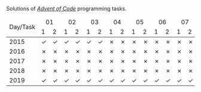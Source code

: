 Solutions  of <cite>[Advent of Code][1]</cite> programming tasks.<table>
<thead>
	<tr>
		<td rowspan="2">Day/Task</th>
		<td colspan="2" style="text-align:center;">01</td>
		<td colspan="2" style="text-align:center;">02</td>
		<td colspan="2" style="text-align:center;">03</td>
		<td colspan="2" style="text-align:center;">04</td>
		<td colspan="2" style="text-align:center;">05</td>
		<td colspan="2" style="text-align:center;">06</td>
		<td colspan="2" style="text-align:center;">07</td>
		<td colspan="2" style="text-align:center;">08</td>
		<td colspan="2" style="text-align:center;">09</td>
		<td colspan="2" style="text-align:center;">10</td>
		<td colspan="2" style="text-align:center;">11</td>
		<td colspan="2" style="text-align:center;">12</td>
		<td colspan="2" style="text-align:center;">13</td>
		<td colspan="2" style="text-align:center;">14</td>
		<td colspan="2" style="text-align:center;">15</td>
		<td colspan="2" style="text-align:center;">16</td>
		<td colspan="2" style="text-align:center;">17</td>
		<td colspan="2" style="text-align:center;">18</td>
		<td colspan="2" style="text-align:center;">19</td>
		<td colspan="2" style="text-align:center;">20</td>
		<td colspan="2" style="text-align:center;">21</td>
		<td colspan="2" style="text-align:center;">22</td>
		<td colspan="2" style="text-align:center;">23</td>
		<td colspan="2" style="text-align:center;">24</td>
		<td colspan="2" style="text-align:center;">25</td>
	</tr>
	<tr>
		<td>1</td>
		<td>2</td>
		<td>1</td>
		<td>2</td>
		<td>1</td>
		<td>2</td>
		<td>1</td>
		<td>2</td>
		<td>1</td>
		<td>2</td>
		<td>1</td>
		<td>2</td>
		<td>1</td>
		<td>2</td>
		<td>1</td>
		<td>2</td>
		<td>1</td>
		<td>2</td>
		<td>1</td>
		<td>2</td>
		<td>1</td>
		<td>2</td>
		<td>1</td>
		<td>2</td>
		<td>1</td>
		<td>2</td>
		<td>1</td>
		<td>2</td>
		<td>1</td>
		<td>2</td>
		<td>1</td>
		<td>2</td>
		<td>1</td>
		<td>2</td>
		<td>1</td>
		<td>2</td>
		<td>1</td>
		<td>2</td>
		<td>1</td>
		<td>2</td>
		<td>1</td>
		<td>2</td>
		<td>1</td>
		<td>2</td>
		<td>1</td>
		<td>2</td>
		<td>1</td>
		<td>2</td>
		<td>1</td>
		<td>2</td>
	</tr>
</thead>
<tbody>
	<tr>
		<td>2015</td>
			<td>&#x2713</td>
			<td>&#x2713</td>
			<td>&#x2713</td>
			<td>&#x2713</td>
			<td>&#x2713</td>
			<td>&#x2713</td>
			<td>&#x2717</td>
			<td>&#x2717</td>
			<td>&#x2717</td>
			<td>&#x2717</td>
			<td>&#x2717</td>
			<td>&#x2717</td>
			<td>&#x2717</td>
			<td>&#x2717</td>
			<td>&#x2717</td>
			<td>&#x2717</td>
			<td>&#x2717</td>
			<td>&#x2717</td>
			<td>&#x2717</td>
			<td>&#x2717</td>
			<td>&#x2717</td>
			<td>&#x2717</td>
			<td>&#x2717</td>
			<td>&#x2717</td>
			<td>&#x2717</td>
			<td>&#x2717</td>
			<td>&#x2717</td>
			<td>&#x2717</td>
			<td>&#x2717</td>
			<td>&#x2717</td>
			<td>&#x2717</td>
			<td>&#x2717</td>
			<td>&#x2717</td>
			<td>&#x2717</td>
			<td>&#x2717</td>
			<td>&#x2717</td>
			<td>&#x2717</td>
			<td>&#x2717</td>
			<td>&#x2717</td>
			<td>&#x2717</td>
			<td>&#x2717</td>
			<td>&#x2717</td>
			<td>&#x2717</td>
			<td>&#x2717</td>
			<td>&#x2717</td>
			<td>&#x2717</td>
			<td>&#x2717</td>
			<td>&#x2717</td>
			<td>&#x2717</td>
			<td>&#x2717</td>
	</tr>
	<tr>
		<td>2016</td>
			<td>&#x2717</td>
			<td>&#x2717</td>
			<td>&#x2717</td>
			<td>&#x2717</td>
			<td>&#x2717</td>
			<td>&#x2717</td>
			<td>&#x2717</td>
			<td>&#x2717</td>
			<td>&#x2717</td>
			<td>&#x2717</td>
			<td>&#x2717</td>
			<td>&#x2717</td>
			<td>&#x2717</td>
			<td>&#x2717</td>
			<td>&#x2717</td>
			<td>&#x2717</td>
			<td>&#x2717</td>
			<td>&#x2717</td>
			<td>&#x2717</td>
			<td>&#x2717</td>
			<td>&#x2717</td>
			<td>&#x2717</td>
			<td>&#x2717</td>
			<td>&#x2717</td>
			<td>&#x2717</td>
			<td>&#x2717</td>
			<td>&#x2717</td>
			<td>&#x2717</td>
			<td>&#x2717</td>
			<td>&#x2717</td>
			<td>&#x2717</td>
			<td>&#x2717</td>
			<td>&#x2717</td>
			<td>&#x2717</td>
			<td>&#x2717</td>
			<td>&#x2717</td>
			<td>&#x2717</td>
			<td>&#x2717</td>
			<td>&#x2717</td>
			<td>&#x2717</td>
			<td>&#x2717</td>
			<td>&#x2717</td>
			<td>&#x2717</td>
			<td>&#x2717</td>
			<td>&#x2717</td>
			<td>&#x2717</td>
			<td>&#x2717</td>
			<td>&#x2717</td>
			<td>&#x2717</td>
			<td>&#x2717</td>
	</tr>
	<tr>
		<td>2017</td>
			<td>&#x2717</td>
			<td>&#x2717</td>
			<td>&#x2717</td>
			<td>&#x2717</td>
			<td>&#x2717</td>
			<td>&#x2717</td>
			<td>&#x2717</td>
			<td>&#x2717</td>
			<td>&#x2717</td>
			<td>&#x2717</td>
			<td>&#x2717</td>
			<td>&#x2717</td>
			<td>&#x2717</td>
			<td>&#x2717</td>
			<td>&#x2717</td>
			<td>&#x2717</td>
			<td>&#x2717</td>
			<td>&#x2717</td>
			<td>&#x2717</td>
			<td>&#x2717</td>
			<td>&#x2717</td>
			<td>&#x2717</td>
			<td>&#x2717</td>
			<td>&#x2717</td>
			<td>&#x2717</td>
			<td>&#x2717</td>
			<td>&#x2717</td>
			<td>&#x2717</td>
			<td>&#x2717</td>
			<td>&#x2717</td>
			<td>&#x2717</td>
			<td>&#x2717</td>
			<td>&#x2717</td>
			<td>&#x2717</td>
			<td>&#x2717</td>
			<td>&#x2717</td>
			<td>&#x2717</td>
			<td>&#x2717</td>
			<td>&#x2717</td>
			<td>&#x2717</td>
			<td>&#x2717</td>
			<td>&#x2717</td>
			<td>&#x2717</td>
			<td>&#x2717</td>
			<td>&#x2717</td>
			<td>&#x2717</td>
			<td>&#x2717</td>
			<td>&#x2717</td>
			<td>&#x2717</td>
			<td>&#x2717</td>
	</tr>
	<tr>
		<td>2018</td>
			<td>&#x2717</td>
			<td>&#x2717</td>
			<td>&#x2717</td>
			<td>&#x2717</td>
			<td>&#x2717</td>
			<td>&#x2717</td>
			<td>&#x2717</td>
			<td>&#x2717</td>
			<td>&#x2717</td>
			<td>&#x2717</td>
			<td>&#x2717</td>
			<td>&#x2717</td>
			<td>&#x2717</td>
			<td>&#x2717</td>
			<td>&#x2717</td>
			<td>&#x2717</td>
			<td>&#x2717</td>
			<td>&#x2717</td>
			<td>&#x2717</td>
			<td>&#x2717</td>
			<td>&#x2717</td>
			<td>&#x2717</td>
			<td>&#x2717</td>
			<td>&#x2717</td>
			<td>&#x2717</td>
			<td>&#x2717</td>
			<td>&#x2717</td>
			<td>&#x2717</td>
			<td>&#x2717</td>
			<td>&#x2717</td>
			<td>&#x2717</td>
			<td>&#x2717</td>
			<td>&#x2717</td>
			<td>&#x2717</td>
			<td>&#x2717</td>
			<td>&#x2717</td>
			<td>&#x2717</td>
			<td>&#x2717</td>
			<td>&#x2717</td>
			<td>&#x2717</td>
			<td>&#x2717</td>
			<td>&#x2717</td>
			<td>&#x2717</td>
			<td>&#x2717</td>
			<td>&#x2717</td>
			<td>&#x2717</td>
			<td>&#x2717</td>
			<td>&#x2717</td>
			<td>&#x2717</td>
			<td>&#x2717</td>
	</tr>
	<tr>
		<td>2019</td>
			<td>&#x2713</td>
			<td>&#x2713</td>
			<td>&#x2713</td>
			<td>&#x2713</td>
			<td>&#x2713</td>
			<td>&#x2713</td>
			<td>&#x2713</td>
			<td>&#x2713</td>
			<td>&#x2713</td>
			<td>&#x2713</td>
			<td>&#x2713</td>
			<td>&#x2713</td>
			<td>&#x2713</td>
			<td>&#x2713</td>
			<td>&#x2713</td>
			<td>&#x2713</td>
			<td>&#x2713</td>
			<td>&#x2713</td>
			<td>&#x2713</td>
			<td>&#x2713</td>
			<td>&#x2713</td>
			<td>&#x2713</td>
			<td>&#x2713</td>
			<td>&#x2717</td>
			<td>&#x2717</td>
			<td>&#x2717</td>
			<td>&#x2717</td>
			<td>&#x2717</td>
			<td>&#x2717</td>
			<td>&#x2717</td>
			<td>&#x2717</td>
			<td>&#x2717</td>
			<td>&#x2717</td>
			<td>&#x2717</td>
			<td>&#x2717</td>
			<td>&#x2717</td>
			<td>&#x2717</td>
			<td>&#x2717</td>
			<td>&#x2717</td>
			<td>&#x2717</td>
			<td>&#x2717</td>
			<td>&#x2717</td>
			<td>&#x2717</td>
			<td>&#x2717</td>
			<td>&#x2717</td>
			<td>&#x2717</td>
			<td>&#x2717</td>
			<td>&#x2717</td>
			<td>&#x2717</td>
			<td>&#x2717</td>
	</tr>
</tbody>
</table>

[1]: https://adventofcode.com/
